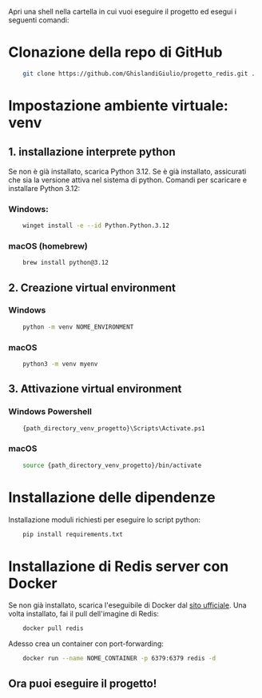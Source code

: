 
Apri una shell nella cartella in cui vuoi eseguire il progetto ed esegui i seguenti comandi:
# Clonazione della repo di GitHub
``` bash
    git clone https://github.com/GhislandiGiulio/progetto_redis.git .
``` 

# Impostazione ambiente virtuale: venv

## 1. installazione interprete python

Se non è già installato, scarica Python 3.12. Se è già installato, assicurati che sia la versione attiva nel sistema di python.
Comandi per scaricare e installare Python 3.12:
### Windows:
```bash
    winget install -e --id Python.Python.3.12
```

### macOS (homebrew)
```bash
    brew install python@3.12
```

## 2. Creazione virtual environment

### Windows
```bash
    python -m venv NOME_ENVIRONMENT
``` 

### macOS
``` bash
    python3 -m venv myenv
``` 

## 3. Attivazione virtual environment
### Windows Powershell
``` bash
    {path_directory_venv_progetto}\Scripts\Activate.ps1
``` 
### macOS
``` bash
    source {path_directory_venv_progetto}/bin/activate
``` 

# Installazione delle dipendenze
Installazione moduli richiesti per eseguire lo script python:
``` bash
    pip install requirements.txt
```
# Installazione di Redis server con Docker
Se non già installato, scarica l'eseguibile di Docker dal [sito ufficiale](https://www.docker.com/products/docker-desktop/).
Una volta installato, fai il pull dell'imagine di Redis:
``` bash
    docker pull redis 
```
Adesso crea un container con port-forwarding:
``` bash
    docker run --name NOME_CONTAINER -p 6379:6379 redis -d 
```

## Ora puoi eseguire il progetto! 